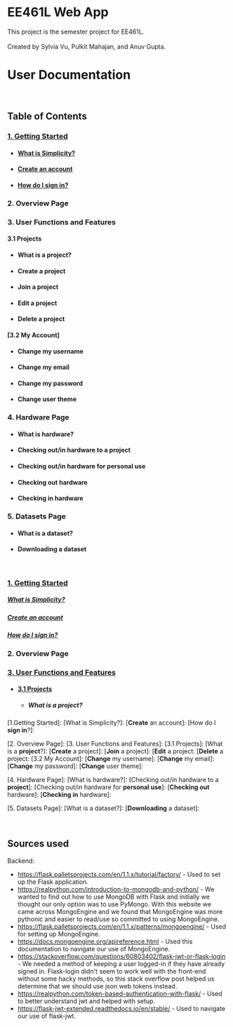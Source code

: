 # EE461L Web App

This project is the semester project for EE461L.  
&nbsp;   
Created by Sylvia Vu, Pulkit Mahajan, and Anuv Gupta.
&nbsp;
&nbsp;
# **User Documentation**
&nbsp;
## **Table of Contents**
### [1. Getting Started](1-getting-started)
   - #### [What is Simplicity?](what-is-simplicity?)
   - #### [**Create** an account](create-an-account)
   - #### [How do I **sign in**?](how-do-i-sign-in?)
### 2. Overview Page
### 3. User Functions and Features
#### 3.1 Projects
   - #### What is a **project**?
   - #### **Create** a project
   - #### **Join** a project
   - #### **Edit** a project
   - #### **Delete** a project
  #### [3.2 My Account]
   - #### **Change** my username
   - #### **Change** my email
   - #### **Change** my password
   - #### **Change** user theme
### 4. Hardware Page
   - #### What is hardware?
   - #### Checking out/in hardware to a **project**
   - #### Checking out/in hardware for **personal use**
   - #### **Checking out** hardware
   - #### **Checking in** hardware
### 5. Datasets Page
   - #### What is a dataset?
   - #### **Downloading** a dataset

&nbsp;
&nbsp;
&nbsp;
&nbsp;
  
### [1. Getting Started](1-getting-started)
##### [What is Simplicity?](what-is-simplicity?)

##### [Create an account](create-an-account)

##### [How do I sign in?](how-do-i-sign-in?)


### 2. Overview Page


### [3. User Functions and Features](#3.-user-functions-and-features)
   - #### [3.1 Projects](3.1-projects)
      - ##### What is a project?  
  
  
  
  
  
  
  
  
  
  
  
  
  
  
  
  
  
  
  
[1.Getting Started]:
[What is Simplicity?]:
[**Create** an account]:
[How do I **sign in**?]:

[2. Overview Page]:
[3. User Functions and Features]:
[3.1 Projects]:
[What is a **project**?]:
[**Create** a project]:
[**Join** a project]:
[**Edit** a project:
[**Delete** a project:
[3.2 My Account]:
[**Change** my username]:
[**Change** my email]:
[**Change** my password]:
[**Change** user theme]:

[4. Hardware Page]:
[What is hardware?]:
[Checking out/in hardware to a **project**]:
[Checking out/in hardware for **personal use**]:
[**Checking out** hardware]:
[**Checking in** hardware]:

[5. Datasets Page]:
[What is a dataset?]:
[**Downloading** a dataset]:





&nbsp;  
## Sources used

Backend:
- https://flask.palletsprojects.com/en/1.1.x/tutorial/factory/ - Used to set up the Flask application.
- https://realpython.com/introduction-to-mongodb-and-python/ - We wanted to find out how to use MongoDB with Flask and initially we thought our only option was to use PyMongo. With this website we came across MongoEngine and we found that MongoEngine was more pythonic and easier to read/use so committed to using MongoEngine.
- https://flask.palletsprojects.com/en/1.1.x/patterns/mongoengine/ - Used for setting up MongoEngine.
- https://docs.mongoengine.org/apireference.html - Used this documentation to navigate our use of MongoEngine.
- https://stackoverflow.com/questions/60803402/flask-jwt-or-flask-login - We needed a method of keeping a user logged-in if they have already signed in. Flask-login didn't seem to work well with the front-end without some hacky methods, so this stack overflow post helped us determine that we should use json web tokens instead.
- https://realpython.com/token-based-authentication-with-flask/ - Used to better understand jwt and helped with setup.
- https://flask-jwt-extended.readthedocs.io/en/stable/ - Used to navigate our use of flask-jwt.



